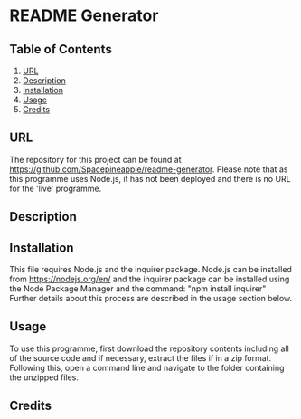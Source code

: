 # README Generator

## Table of Contents

1. [URL](#url)
2. [Description](#description)
3. [Installation](#installation)
4. [Usage](#usage)
5. [Credits](#credits)

## URL <a id="url"></a>
The repository for this project can be found at
https://github.com/Spacepineapple/readme-generator. Please note that as this
programme uses Node.js, it has not been deployed and there is no URL for the
'live' programme.

## Description <a id="description"></a>

## Installation <a id="installation"></a>

This file requires Node.js and the inquirer package. Node.js can be installed
from https://nodejs.org/en/ and the inquirer package can be installed using the
Node Package Manager and the command: "npm install inquirer" Further details
about this process are described in the usage section below.


## Usage <a id="usage"></a>

To use this programme, first download the repository contents including all of
the source code and if necessary, extract the files if in a zip format.
Following this, open a command line and navigate to the folder containing the unzipped
files. 

## Credits <a id="credits"></a>

